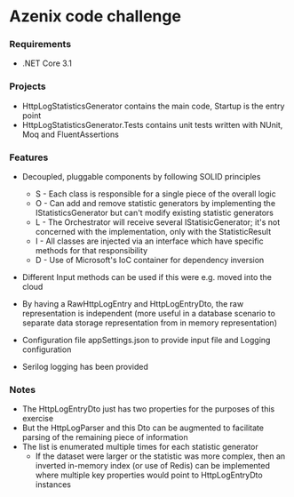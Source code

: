 # Azenix code challenge

### Requirements
- .NET Core 3.1

### Projects
- HttpLogStatisticsGenerator contains the main code, Startup is the entry point
- HttpLogStatisticsGenerator.Tests contains unit tests written with NUnit, Moq and FluentAssertions

### Features
- Decoupled, pluggable components by following SOLID principles
  - S - Each class is responsible for a single piece of the overall logic
  - O - Can add and remove statistic generators by implementing the IStatisticsGenerator but can't modify existing statistic generators
  - L - The Orchestrator will receive several IStatisicGenerator; it's not concerned with the implementation, only with the StatisticResult
  - I - All classes are injected via an interface which have specific methods for that responsibility
  - D - Use of Microsoft's IoC container for dependency inversion
 
- Different Input methods can be used if this were e.g. moved into the cloud
- By having a RawHttpLogEntry and HttpLogEntryDto, the raw representation is independent (more useful in a database scenario to separate data storage representation from in memory representation)
- Configuration file appSettings.json to provide input file and Logging configuration
- Serilog logging has been provided

### Notes
- The HttpLogEntryDto just has two properties for the purposes of this exercise
- But the HttpLogParser and this Dto can be augmented to facilitate parsing of the remaining piece of information
- The list is enumerated multiple times for each statistic generator
  - If the dataset were larger or the statistic was more complex, then an inverted in-memory index (or use of Redis) can be implemented where multiple key properties would point to HttpLogEntryDto instances
